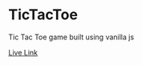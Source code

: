 # TicTacToe

Tic Tac Toe game built using vanilla js

[Live Link](https://sunilpatilsnd.github.io/TicTacToe/)
